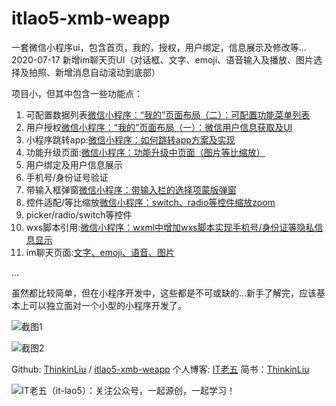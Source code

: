 # itlao5-xmb-weapp

一套微信小程序ui，包含首页，我的，授权，用户绑定，信息展示及修改等...
2020-07-17 新增im聊天页UI（对话框、文字、emoji、语音输入及播放、图片选择及拍照、新增消息自动滚动到底部）

项目小，但其中包含一些功能点：
1. 可配置数据列表[微信小程序：“我的”页面布局（二）：可配置功能菜单列表](https://itlao5.com/wp/892.html)
2. 用户授权[微信小程序：“我的”页面布局（一）：微信用户信息获取及UI](https://itlao5.com/wp/889.html)
3. 小程序跳转app:[微信小程序：如何跳转app方案及实现](https://itlao5.com/wp/933.html)
4. 功能升级页面:[微信小程序：功能升级中页面（图片等比缩放）](https://itlao5.com/wp/924.html)
5. 用户绑定及用户信息展示
6. 手机号/身份证号验证
8. 带输入框弹窗[微信小程序：带输入栏的选择项蒙版弹窗](https://itlao5.com/wp/856.html)
9. 控件适配/等比缩放[微信小程序：switch、radio等控件缩放zoom](https://itlao5.com/wp/894.html)
10. picker/radio/switch等控件
11. wxs脚本引用:[微信小程序：wxml中增加wxs脚本实现手机号/身份证等隐私信息显示](https://itlao5.com/wp/897.html)
12. im聊天页面:[文字、emoji、语音、图片](https://itlao5.com)

...

虽然都比较简单，但在小程序开发中，这些都是不可或缺的...新手了解完，应该基本上可以独立面对一个小型的小程序开发了。

![截图1](https://itlao5.com/wp/wp-content/uploads/2019/09/1f11d-9166166-99d0d465178680dd.jpg)

![截图2](https://itlao5.com/wp/wp-content/uploads/2019/09/668d7-9166166-b58058e174754ada.jpg)


Github: [ThinkinLiu](https://github.com/ThinkinLiu) / [itlao5-xmb-weapp](https://github.com/ThinkinLiu/itlao5-xmb-weapp)
个人博客: [IT老五](https://itlao5.com/wp/930.html)   简书：[ThinkinLiu](https://www.jianshu.com/p/06030421ead3) 
 

![IT老五（it-lao5）：关注公众号，一起源创，一起学习！](https://itlao5.com/wp/wp-content/uploads/2019/09/e25ad-9166166-931fd471780b7e64.jpg)

